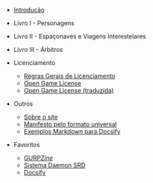 * [Introdução](introducao/Introducao.md)

* Livro I - Personagens

* Livro II - Espaçonaves e Viagens Interestelares

* Livro III - Árbitros

* Licenciamento
  * [Regras Gerais de Licenciamento](legal/Licenciamento.md)
  * [Open Game License](legal/OGL.md)
  * [Open Game License (traduzida)](legal/OGL_pt-br.md)

* Outros
  * [Sobre o site](outros/sobre.md)
  * [Manifesto pelo formato universal](outros/manifesto.md)
  * [Exemplos Markdown para Docsify](outros/sample.md)

* Favoritos
  * [GURP*Zine*](https://www.gurpzine.com.br)
  * [Sistema Daemon SRD](https://nerun.github.io/sistema-daemon)
  * [Docsify](https://docsify.js.org)